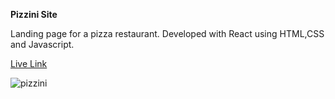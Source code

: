 **Pizzini Site**

Landing page for a pizza restaurant. Developed with React using HTML,CSS and Javascript.

[Live Link](https://pizzini-site.netlify.app/)

![pizzini](https://user-images.githubusercontent.com/57311675/136661226-d8e934bd-e8a9-4ffe-b189-5ed7152279f8.jpg)




